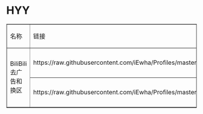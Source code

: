 # HYY
<table border="1">
    <tbody>
        <tr>
            <td>
                <p>
                    名称
                </p>
            </td>
            <td>
                <p>
                    链接
                </p>
            </td>
            <td>
                <p>
                    desc
                </p>
            </td>
        </tr>
        <tr>
            <td rowspan="2">
                <p>
                    BiliBili 去广告和换区
                </p>
            </td>
            <td>
                <p>
                    https://raw.githubusercontent.com/iEwha/Profiles/master/Surge/Bilibili.sgmodule
                </p>
            </td>
            <td>
                <p>
                    iOS15 &amp; Surge
                </p>
            </td>
        </tr>
        <tr>
            <td>
                <p>
                    https://raw.githubusercontent.com/iEwha/Profiles/master/QuantumultX/Rewrite/bilibili.conf
                </p>
            </td>
            <td>
                <p>
                    iOS15 &amp; QuantumultX
               </p>
            </td>
        </tr>
    </tbody>
</table>
